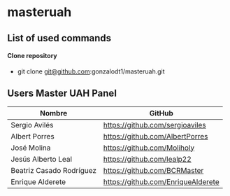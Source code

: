 # masteruah

## List of used commands

#### Clone repository

+ git clone git@github.com:gonzalodt1/masteruah.git




## Users Master UAH Panel

| Nombre | GitHub |
| ------ | ------ |
| Sergio Avilés | https://github.com/sergioaviles |
| Albert Porres | https://github.com/AlbertPorres |
| José Molina | https://github.com/Moliholy |
| Jesús Alberto Leal | https://github.com/lealp22 |
| Beatriz Casado Rodríguez | https://github.com/BCRMaster |
| Enrique Alderete | https://github.com/EnriqueAlderete |